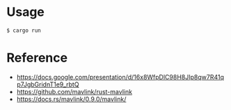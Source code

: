 # Usage
```
$ cargo run 
```

# Reference
* https://docs.google.com/presentation/d/16x8WfpDlC98H8JIp8qw7R41qp7JgbGridnT1e9_rbtQ  
* https://github.com/mavlink/rust-mavlink  
* https://docs.rs/mavlink/0.9.0/mavlink/